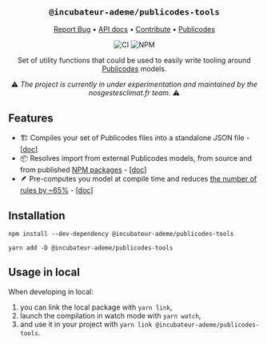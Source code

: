<div align="center">
  <h3 align="center">
	<big><code>@incubateur-ademe/publicodes-tools</code></big>
  </h3>
  <p align="center">
   <a href="https://github.com/incubateur-ademe/publicodes-tools/issues">Report Bug</a>
   •
   <a href="https://incubateur-ademe.github.io/publicodes-tools/">API docs</a>
   •
   <a href="https://github.com/incubateur-ademe/publicodes-tools/blob/master/CONTRIBUTING.md">Contribute</a>
   •
   <a href="https://publi.codes">Publicodes</a>
  </p>

![CI][ci-link] ![NPM][npm-link]

Set of utility functions that could be used to easily write tooling around [Publicodes](https://publi.codes) models.

:warning: <i>The project is currently in under experimentation and maintained
by the nosgestesclimat.fr team.</i> :warning:

</div>

## Features

- 🏗️ Compiles your set of Publicodes files into a standalone JSON file - [[doc](https://incubateur-ademe.github.io/publicodes-tools/modules/compilation.html#md:compile-a-model-from-a-source)]
- 📦 Resolves import from external Publicodes models, from source and from published [NPM packages](https://www.npmjs.com/package/futureco-data) - [[doc](https://incubateur-ademe.github.io/publicodes-tools/modules/compilation.html#md:import-rules-from-a-npm-package)]
- 🪶 Pre-computes you model at compile time and reduces [the number of rules by ~65%](https://github.com/incubateur-ademe/nosgestesclimat/pull/1697) - [[doc](https://incubateur-ademe.github.io/publicodes-tools/modules/optims.html)]

## Installation

```
npm install --dev-dependency @incubateur-ademe/publicodes-tools

yarn add -D @incubateur-ademe/publicodes-tools
```

## Usage in local

When developing in local:

1. you can link the local package with `yarn link`,
2. launch the compilation in watch mode with `yarn watch`,
3. and use it in your project with `yarn link @incubateur-ademe/publicodes-tools`.

[ci-link]: https://img.shields.io/github/actions/workflow/status/incubateur-ademe/publicodes-tools/build.yml?logo=github&logoColor=white&label=build%20%26%20test
[npm-link]: https://img.shields.io/npm/v/%40incubateur-ademe%2Fpublicodes-tools?logo=npm&logoColor=white&color=salmon
